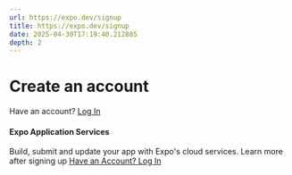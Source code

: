 ```yaml
---
url: https://expo.dev/signup
title: https://expo.dev/signup
date: 2025-04-30T17:19:40.212885
depth: 2
---
```


# Create an account
Have an account?
[Log In](https://expo.dev/login)
#### Expo Application Services
Build, submit and update your app with Expo's cloud services.
Learn more after signing up
[Have an Account? Log In](https://expo.dev/login)

